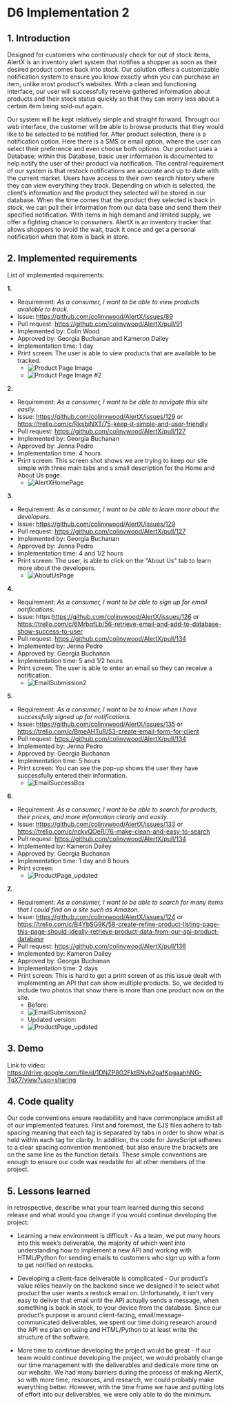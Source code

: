 # D6 Implementation 2 

## 1. Introduction 

Designed for customers who continuously check for out of stock items, AlertX is an inventory alert system that notifies a shopper as soon as their desired product comes back into stock. Our solution offers a customizable notification system to ensure you know exactly when you can purchase an item, unlike most product's websites. With a clean and functioning interface, our user will successfully receive gathered information about products and their stock status quickly so that they can worry less about a certain item being sold-out again. 

Our system will be kept relatively simple and straight forward. Through our web interface, the customer will be able to browse products that they would like to be selected to be notified for. After product selection, there is a notification option. Here there is a SMS or email option, where the user can select their preference and even choose both options. Our product uses a Database; within this Database, basic user information is documented to help notify the user of their product via notification. The central requirement of our system is that restock notifications are accurate and up to date with the current market. Users have access to their own search history where they can view everything they track. Depending on which is selected, the client’s information and the product they selected will be stored in our database. When the time comes that the product they selected is back in stock, we can pull their information from our data base and send them their specified notification. With items in high demand and limited supply, we offer a fighting chance to consumers. AlertX is an inventory tracker that allows shoppers to avoid the wait, track it once and get a personal notification when that item is back in store.


## 2. Implemented requirements

List of implemented requirements:

**1.**
* Requirement: _As a consumer, I want to be able to view products available to track._
* Issue: https://github.com/colinvwood/AlertX/issues/89
* Pull request: https://github.com/colinvwood/AlertX/pull/91
* Implemented by: Colin Wood
* Approved by: Georgia Buchanan and Kameron Dailey
* Implementation time: 1 day
* Print screen: The user is able to view products that are available to be tracked.
  * ![Product Page Image](../site/public/images/Product_page.png)
  * ![Product Page Image #2](../site/public/images/Product_page_2.png)

**2.**
* Requirement: _As a consumer, I want to be able to navigate this site easily._
* Issue: https://github.com/colinvwood/AlertX/issues/129 or https://trello.com/c/RksbiNXT/75-keep-it-simple-and-user-friendly
* Pull request: https://github.com/colinvwood/AlertX/pull/127
* Implemented by: Georgia Buchanan
* Approved by: Jenna Pedro 
* Implementation time: 4 hours
* Print screen: This screen shot shows we are trying to keep our site simple with three main tabs and a small description for the Home and About Us page.
  * ![AlertXHomePage](../site/public/images/AlertXHomePage.JPG)

**3.**
* Requirement: _As a consumer, I want to be able to learn more about the developers._
* Issue: https://github.com/colinvwood/AlertX/issues/129
* Pull request: https://github.com/colinvwood/AlertX/pull/127
* Implemented by: Georgia Buchanan
* Approved by: Jenna Pedro
* Implementation time: 4 and 1/2 hours
* Print screen: The user, is able to click on the "About Us" tab to learn more about the developers.
  * ![AboutUsPage](../site/public/images/AboutUsPage.png)

**4.**
* Requirement: _As a consumer, I want to be able to sign up for email notifications._
* Issue: https:https://github.com/colinvwood/AlertX/issues/126 or https://trello.com/c/6MrbqfLb/56-retrieve-email-and-add-to-database-show-success-to-user
* Pull request: https://github.com/colinvwood/AlertX/pull/134
* Implemented by: Jenna Pedro
* Approved by: Georgia Buchanan 
* Implementation time: 5 and 1/2 hours
* Print screen: The user is able to enter an email so they can receive a notification.
  * ![EmailSubmission2](../site/public/images/EmailSubmission2.png)

**5.**
* Requirement: _As a consumer, I want to be to know when I have successfully signed up for notifications._
* Issue: https://github.com/colinvwood/AlertX/issues/135 or https://trello.com/c/BmeAHTuR/53-create-email-form-for-client
* Pull request: https://github.com/colinvwood/AlertX/pull/134
* Implemented by: Jenna Pedro
* Approved by: Georgia Buchanan
* Implementation time: 5 hours
* Print screen: You can see the pop-up shows the user they have successfully entered their information.
  * ![EmailSuccessBox](../site/public/images/EmailSuccessBox.png)

**6.**
* Requirement: _As a consumer, I want to be able to search for products, their prices, and more information clearly and easily._
* Issue: https://github.com/colinvwood/AlertX/issues/133 or https://trello.com/c/nckvQOeR/76-make-clean-and-easy-to-search
* Pull request: https://github.com/colinvwood/AlertX/pull/134
* Implemented by: Kameron Dailey
* Approved by: Georgia Buchanan
* Implementation time:  1 day and 8 hours
* Print screen: 
  * ![ProductPage_updated](../site/public/images/ProductPage_updated.jpg)

**7.**
* Requirement: _As a consumer, I want to be able to search for many items that I could find on a site such as Amazon._
* Issue: https://github.com/colinvwood/AlertX/issues/124 or https://trello.com/c/B4YbSG9K/58-create-refine-product-listing-page-this-page-should-ideally-retrieve-product-data-from-our-api-product-database
* Pull request: https://github.com/colinvwood/AlertX/pull/136
* Implemented by: Kameron Dailey
* Approved by: Georgia Buchanan
* Implementation time: 2 days
* Print screen: This is hard to get a print screen of as this issue dealt with implementing an API that can show multiple products. So, we decided to include two photos that show there is more than one product now on the site.
  * Before: 
  * ![EmailSubmission2](../site/public/images/EmailSubmission2.png)
  * Updated version:
  * ![ProductPage_updated](../site/public/images/ProductPage_updated.jpg)

## 3. Demo

Link to video: https://drive.google.com/file/d/1DNZP8G2FktBNyh2pafKpgaahhNG-TqX7/view?usp=sharing

## 4. Code quality
Our code conventions ensure readabiliity and have commonplace amdist all of our implemented features. First and foremost, the EJS files adhere to tab spacing meaning that each tag is separated by tabs in order to show what is held within each tag for clarity. In addition, the code for JavaScript adheres to a clear spacing convention mentioned, but also ensure the brackets are on the same line as the function details. These simple conventions are enough to ensure our code was readable for all other members of the project.

## 5. Lessons learned
In retrospective, describe what your team learned during this second release and what
would you change if you would continue developing the project:

* Learning a new environment is difficult - As a team, we put many hours into this week’s deliverable, the majority of which went into understanding how to implement a new API and working with HTML/Python for sending emails to customers who sign up with a form to get notified on restocks.

* Developing a client-face deliverable is complicated - Our product’s value relies heavily on the backend since we designed it to select what product the user wants a restock email on. Unfortunately, it isn’t very easy to deliver that email until the API actually sends a message, when something is back in stock, to your device from the database. Since our product’s purpose is around client-facing, email/message-communicated deliverables, we spent our time doing research around the API we plan on using and  HTML/Python to at least write the structure of the software. 

* More time to continue developing the project would be great - If our team would continue developing the project, we would probably change our time management with the deliverables and dedicate more time on our website. We had many barriers during the process of making AlertX, so with more time, resources, and research, we could probably make everything better. However, with the time frame we have and putting lots of effort into our deliverables, we were only able to do the minimum. 
